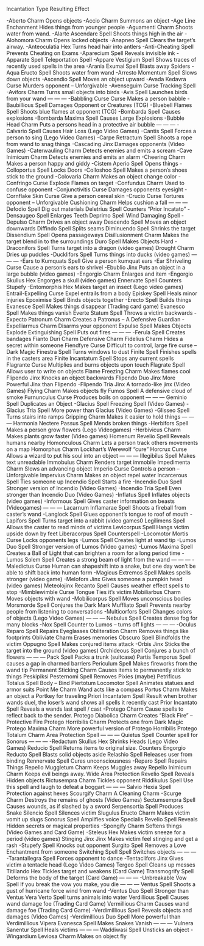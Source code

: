 
Incantation 	Type 	Resulting Effect
  	  	 
-Aberto 	Charm 	Opens objects
-Accio 	Charm 	Summons an object
-Age Line 	Enchanment 	Hides things from younger people
-Aguamenti 	Charm 	Shoots water from wand.
-Alarte Ascendare 	Spell 	Shoots things high in the air
-Alohomora 	Charm 	Opens locked objects
-Anapneo 	Spell 	Clears the target’s airway.
-Anteoculatia 	Hex 	Turns head hair into antlers
-Anti-Cheating 	Spell 	Prevents Cheating on Exams
-Aparecium 	Spell 	Reveals invisible ink
-Apparate 	Spell 	Teleportation Spell
-Appare Vestigium 	Spell 	Shows traces of recently used spells in the area
-Arania Exumai 	Spell 	Blasts away Spiders
-Aqua Eructo 	Spell 	Shoots water from wand
-Arresto Momentum 	Spell 	Slows down objects
-Ascendio 	Spell 	Moves an object upward
-Avada Kedavra 	Curse 	Murders opponent – Unforgivable
-Avenseguim 	Curse 	Tracking Spell 
-Avifors 	Charm 	Turns small objects into birds
-Avis 	Spell 	Launches birds from your wand
— 	— 	—
-Babbling Curse  	Curse 	Makes a person babble
-Baubillious 	Spell 	Damages Opponent or Creatures (TCG)
-Bluebell Flames 	Spell 	Shoots blue flames at opponent (TCG)
-Bombarda 	Spell 	Causes explosions
-Bombarda Maxima 	Spell 	Causes Large Explosions
-Bubble Head  	Charm 	Puts a persons head in a protective air bubble
 — 	— 	—
-Calvario 	Spell 	Causes Hair Loss (Lego Video Games)
-Cantis 	Spell 	Forces a person to sing (Lego Video Games)
-Carpe Retractum  	Spell 	Shoots a rope from wand to snag things
-Cascading  	Jinx 	Damages opponents (Video Games)
-Caterwauling 	Charm 	Detects enemies and emits a scream
-Cave Inimicum 	Charm 	Detects enemies and emits an alarm
-Cheering 	Charm 	Makes a person happy and giddy 
-Cistem Aperio 	Spell 	Opens things
-Colloportus 	Spell 	Locks Doors
-Colloshoo 	Spell 	Makes a person’s shoes stick to the ground
-Colovaria 	Charm 	Makes an object change color
-Confringo 	Curse 	Explode Flames on target
-Confundus 	Charm 	Used to confuse opponent
-Conjunctivitis 	Curse 	Damages opponents eyesight
-Cornflake Skin 	Curse 	Give a person cereal skin
-Crucio 	Curse 	Tortures opponent – Unforgivable
Cushioning 	Charm 	Helps cushion a fall
— 	— 	—
Defodio 	Spell 	Dig out materials
Deletrius 	Spell 	Counters “Prior Incatato”
-Densaugeo 	Spell 	Enlarges Teeth
Deprimo 	Spell 	Wind Damaging Spell
-Depulso  	Charm 	Drives an object away
Descendo 	Spell 	Moves an object downwards
Diffindo 	Spell 	Splits seams
Diminuendo 	Spell 	Shrinks the target
Dissendium 	Spell 	Opens passageways
Disillusionment  	Charm 	Makes the target blend in to the surroundings
Duro 	Spell 	Makes Objects Hard
-Draconifors 	Spell 	Turns target into a dragon (video games)
Drought  	Charm 	Dries up puddles
-Ducklifors  	Spell 	Turns things into ducks (video games)
— 	— 	—
-Ears to Kumquats 	Spell 	Give a person kumquat ears
-Ear Shriveling  	Curse 	Cause a person’s ears to shrivel
-Ebublio  	Jinx 	Puts an object in a large bubble (video games)
-Engorgio 	Charm 	Enlarges and item
-Engorgio Skullus 	Hex 	Engorges a skull (video games)
Ennervate 	 Spell 	Counters Stupefy
-Entomorphis 	Hex 	Makes target an insect (Lego video games)
Entrail-Expelling  	Curse 	Expel entrails from a body
Episkey 	Spell 	Heals minor injuries
Epoximise 	Spell  	Binds objects together 
-Erecto 	Spell 	Builds things
Evanesce 	Spell 	Makes things disappear (Trading card game)
Evanesco  	Spell 	Makes things vanish
Everte Statum 	Spell 	Throws a victim backwards
-Expecto Patronum 	Charm 	Creates a Patronus – A Defensive Guardian
-Expelliarmus 	Charm 	Disarms your opponent
Expulso 	Spell 	Makes Objects Explode
Extinguishing 	Spell 	Puts out fires
 — 	— 	—
-Ferula 	Spell 	Creates bandages
Fianto Duri 	Charm 	Defensive Charm
Fidelius 	Charm 	Hides a secret within someone
Fiendfyre 	Curse 	Difficult to control, large fire curse – Dark Magic
Finestra  	Spell 	Turns windows to dust
Finite 	Spell 	Finishes spells in the casters area
Finite Incantatum 	Spell 	Stops any current spells
Flagrante  	Curse 	Multiplies and burns objects upon touch
Flagrate 	Spell 	Allows user to write on objects
Flame Freezing 	Charm 	Makes flames cool
Flipendo 	Jinx 	Knocks an object backwards
Flipendo Duo 	Jinx 	More Powerful Jinx than Flipendo
-Flipendo Tria 	Jinx 	A tornado-like jinx (Video Games)
Flying 	Charm 	Makes objects fly
Fumos 	Spell 	A defensive cloud of smoke
Furnunculus 	Curse 	Produces boils on opponent
— 	— 	—
Geminio 	Spell 	Duplicates an Object
-Glacius 	Spell 	Freezing Spell (Video Games)
-Glacius Tria 	Spell 	More power than Glacius (Video Games)
-Glisseo 	Spell 	Turns stairs into ramps
Gripping  	Charm 	Makes it easier to hold things
— 	— 	—
Harmonia Nectere Passus 	Spell 	Mends broken things
-Herbifors 	 Spell 	Makes a person grow flowers (Lego Videogames)
-Herbivicus  	Charm 	Makes plants grow faster (Video games)
Homenum Revelio 	Spell 	Reveals humans nearby
Homonculous  	Charm 	Lets a person track others movements on a map
Homorphus 	Charm 	Lockhart’s Werewolf “cure”
Horcrux 	Curse 	Allows a wizard to put his soul into an object
— 	— 	—
Illegibilus 	Spell 	Makes text unreadable
Immobulus 	Charm 	Renders target immobile
Impedimenta 	Charm 	Slows an advancing object
Imperio 	Curse 	Controls a person – Unforgivable
Impervius 	Charm 	Makes an object repel water
Incarcerous 	Spell 	Ties someone up
Incendio 	Spell 	Starts a fire
-Incendio Duo 	Spell 	Stronger version of Incendio (Video Games)
-Incendio Tria 	Spell 	Even stronger than Incendio Duo (Video Games)
-Inflatus 	Spell 	Inflates objects (video games)
-Informous  	Spell 	Gives caster information on beasts (Videogames)
— 	— 	—
Lacarnum Inflamarae 	Spell 	Shoots a fireball from caster’s wand
-Langlock 	Spell 	Glues opponent’s tongue to roof of mouth
-Lapifors 	Spell 	Turns target into a rabbit (video games0
Legilimens 	Spell 	Allows the caster to read minds of victims
Levicorpus 	Spell 	Hangs victim upside down by feet
Liberacorpus 	Spell 	Counterspell
-Locomotor Mortis 	Curse 	Locks opponents legs
-Lumos 	Spell 	Creates light at wand tip
-Lumos Duo 	Spell 	Stronger version of Lumos (Video games)
-Lumos Maxima 	Spell 	Creates a Ball of Light that can brighten a room for a long period time
-Lumos Solem 	Spell 	Creates a strong beam of light from the wand
— 	— 	—
-Maledictus 	Curse 	Human can shapeshift into a snake, but one day won’t be able to shift back into human form
-Magicus Extremos 	Spell 	Makes spells stronger (video game)
-Melofors 	Jinx 	Gives someone a pumpkin head (video games)
Meteolojinx Recanto 	Spell 	Causes weather effect spells to stop
-Mimblewimble 	Curse 	Tongue Ties it’s victim
Mobiliarbus 	Charm 	Moves objects with wand
-Mobilicorpus 	Spell 	Moves unconscious bodies
Morsmorde 	Spell 	Conjures the Dark Mark
Muffliato 	Spell 	Prevents nearby people from listening to conversations
-Multicorfors  	Spell 	Changes colors of objects (Lego Video Games)
— 	— 	—
Nebulus 	Spell 	Creates dense fog for many blocks
-Nox 	Spell 	Counter to Lumos – turns off lights
— 	— 	—
-Oculus Reparo 	Spell 	Repairs Eyeglasses
Obliteration 	Charm 	Removes things like footprints
Obliviate 	Charm 	Erases memories
Obscuro 	Spell 	Blindfolds the victim
Oppugno 	Spell 	Makes conjured items attack
-Orbis  	Jinx 	Sticks the target into the ground (video games)
Orchideous 	Spell 	Conjures a bunch of flowers
— 	— 	—
Pack 	Spell 	Packs a trunk (suitcase)
Partis Temporus 	Spell 	causes a gap in charmed barriers
Periculum 	Spell 	Makes fireworks from the wand tip
Permanent Sticking 	Charm 	Causes items to permanently stick to things
Peskipiksi Pesternomi 	Spell 	Removes Pixies (maybe)
Petrificus Totalus 	Spell 	Body – Bind
Piertotum Locomotor 	Spell 	Animates statues and armor suits
Point Me 	Charm 	Wand acts like a compass
Portus 	Charm 	Makes an object a Portkey for traveling 
Priori Incantatem 	Spell 	Result when brother wands duel, the loser’s wand shows all spells it recently cast
Prior Incantato 	Spell 	Reveals a wands last spell / cast
-Protego 	Charm 	Cause spells to reflect back to the sender.
Protego Diabolica 	Charm 	Creates “Black Fire” – Protective Fire
Protego Horribilis 	Charm 	Protects one from Dark Magic
Protego Maxima 	Charm 	More powerful version of Protego Horribilis
Protego Totalum 	Charm 	Area Protection Spell
— 	— 	—
Quietus 	Spell 	Counter spell for Sonorus
— 	— 	—
-Redactum Skullus 	Hex 	Shrinks Heads (Lego Video Games)
Reducio 	Spell 	Returns items to original size. Counters Engorgio
Reducto 	Spell 	Blasts solid objects aside
Relashio 	Spell 	Releases user from binding
Rennervate 	Spell 	Cures unconsciousness
-Reparo 	Spell 	Repairs Things
Repello Muggletum 	Charm 	Keeps Muggles away
Repello Inimicum 	Charm 	Keeps evil beings away. Wide Area Protection
Revelio 	Spell 	Reveals Hidden objects
Rictusempra 	Charm 	Tickles opponent
Riddikulus 	Spell 	Use this spell and laugh to defeat a boggart
— 	— 	—
Salvio Hexia 	Spell 	Protection against hexes
Scourgify 	Charm 	A Cleaning Charm
-Scurge 	Charm 	Destroys the remains of ghosts (Video Games)
Sectumsempra 	Spell 	Causes wounds, as if slashed by a sword
Serpensortia 	Spell 	Produces Snake
Silencio 	Spell 	Silences victim
Slugulus Eructo 	Charm 	Makes victim vomit up slugs
Sonorus 	Spell 	Amplifies voice
Specialis Revelio 	Spell 	Reveals Hidden secrets or magical properties
-Spongify 	Charm 	Softens things (Video Games and Card Game)
-Steleus 	Hex 	Makes victim sneeze for a period (video games)
Stinging Jinx 	Jinx 	Makes victim feel stinging and get a rash
-Stupefy 	Spell 	Knocks out opponent
Surgito 	Spell 	Removes a Love Enchantment from someone
Switching Spell 	Spell 	Switches objects
— 	— 	—
-Tarantallegra 	Spell 	Forces opponent to dance
-Tentaclifors 	Jinx 	Gives victim a tentacle head (Lego Video Games)
Tergeo 	Spell 	Cleans up messes
Titillando  	Hex 	Tickles target and weakens (Card Game)
Transmogrify 	Spell 	Deforms the body of the target (Card Game)
— 	— 	—
-Unbreakable Vow 	Spell 	If you break the vow you make, you die
— 	— 	—
Ventus 	Spell 	Shoots a gust of hurricane force wind from wand
-Ventus Duo 	Spell 	Stronger than Ventus
Vera Verto 	Spell 	turns animals into water
Verdillious 	Spell 	Causes wand damage foe (Trading Card Game)
Vermillious 	Charm 	Causes wand damage foe (Trading Card Game)
-Verdimillious 	Spell 	Reveals objects and damages (Video Games)
-Verdimillious Duo 	Spell 	More powerful than Verdimillious 
Vipera Evanesca 	Spell 	Makes Snakes Vanish
— 	— 	—
Vulnera Sanentur 	Spell 	Heals victims
— 	— 	—
Waddiwasi 	Spell 	Unsticks an object
-Wingardium Leviosa 	Charm 	Makes on object fly
